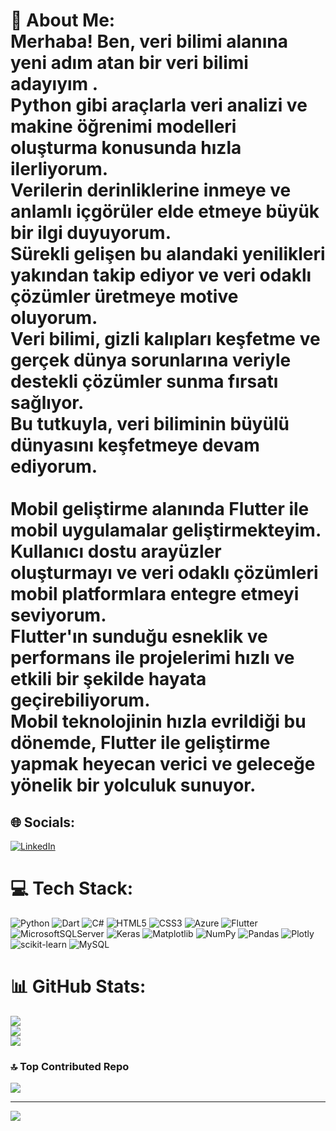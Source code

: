 # 💫 About Me:<br>Merhaba! Ben, veri bilimi alanına yeni adım atan bir veri bilimi adayıyım . <br>Python gibi araçlarla veri analizi ve makine öğrenimi modelleri oluşturma konusunda hızla ilerliyorum. <br>Verilerin derinliklerine inmeye ve anlamlı içgörüler elde etmeye büyük bir ilgi duyuyorum. <br>Sürekli gelişen bu alandaki yenilikleri yakından takip ediyor ve veri odaklı çözümler üretmeye motive oluyorum. <br>Veri bilimi, gizli kalıpları keşfetme ve gerçek dünya sorunlarına veriyle destekli çözümler sunma fırsatı sağlıyor. <br>Bu tutkuyla, veri biliminin büyülü dünyasını keşfetmeye devam ediyorum.<br><br>Mobil geliştirme alanında  Flutter ile mobil uygulamalar geliştirmekteyim. <br>Kullanıcı dostu arayüzler oluşturmayı ve veri odaklı çözümleri mobil platformlara entegre etmeyi seviyorum. <br>Flutter'ın sunduğu esneklik ve performans ile projelerimi hızlı ve etkili bir şekilde hayata geçirebiliyorum. <br>Mobil teknolojinin hızla evrildiği bu dönemde, Flutter ile geliştirme yapmak heyecan verici ve geleceğe yönelik bir yolculuk sunuyor.


## 🌐 Socials:
[![LinkedIn](https://img.shields.io/badge/LinkedIn-%230077B5.svg?logo=linkedin&logoColor=white)](https://linkedin.com/in/[![LinkedIn](https://img.shields.io/badge/LinkedIn-%230077B5.svg?logo=linkedin&logoColor=white)](https://linkedin.com/in/https://www.linkedin.com/in/talha-pamukcu-9aa66b251/) ) 

# 💻 Tech Stack:
![Python](https://img.shields.io/badge/python-3670A0?style=flat&logo=python&logoColor=ffdd54) ![Dart](https://img.shields.io/badge/dart-%230175C2.svg?style=flat&logo=dart&logoColor=white) ![C#](https://img.shields.io/badge/c%23-%23239120.svg?style=flat&logo=csharp&logoColor=white) ![HTML5](https://img.shields.io/badge/html5-%23E34F26.svg?style=flat&logo=html5&logoColor=white) ![CSS3](https://img.shields.io/badge/css3-%231572B6.svg?style=flat&logo=css3&logoColor=white) ![Azure](https://img.shields.io/badge/azure-%230072C6.svg?style=flat&logo=microsoftazure&logoColor=white) ![Flutter](https://img.shields.io/badge/Flutter-%2302569B.svg?style=flat&logo=Flutter&logoColor=white) ![MicrosoftSQLServer](https://img.shields.io/badge/Microsoft%20SQL%20Server-CC2927?style=flat&logo=microsoft%20sql%20server&logoColor=white) ![Keras](https://img.shields.io/badge/Keras-%23D00000.svg?style=flat&logo=Keras&logoColor=white) ![Matplotlib](https://img.shields.io/badge/Matplotlib-%23ffffff.svg?style=flat&logo=Matplotlib&logoColor=black) ![NumPy](https://img.shields.io/badge/numpy-%23013243.svg?style=flat&logo=numpy&logoColor=white) ![Pandas](https://img.shields.io/badge/pandas-%23150458.svg?style=flat&logo=pandas&logoColor=white) ![Plotly](https://img.shields.io/badge/Plotly-%233F4F75.svg?style=flat&logo=plotly&logoColor=white) ![scikit-learn](https://img.shields.io/badge/scikit--learn-%23F7931E.svg?style=flat&logo=scikit-learn&logoColor=white) ![MySQL](https://img.shields.io/badge/mysql-%2300000f.svg?style=flat&logo=mysql&logoColor=white)
# 📊 GitHub Stats:
![](https://github-readme-stats.vercel.app/api?username=PMKC3234&theme=radical&hide_border=false&include_all_commits=false&count_private=false)<br/>
![](https://github-readme-streak-stats.herokuapp.com/?user=PMKC3234&theme=radical&hide_border=false)<br/>
![](https://github-readme-stats.vercel.app/api/top-langs/?username=PMKC3234&theme=radical&hide_border=false&include_all_commits=false&count_private=false&layout=compact)

### 🔝 Top Contributed Repo
![](https://github-contributor-stats.vercel.app/api?username=PMKC3234&limit=5&theme=radical&combine_all_yearly_contributions=true)

---
[![](https://visitcount.itsvg.in/api?id=PMKC3234&icon=5&color=0)](https://visitcount.itsvg.in)

<!-- Proudly created with GPRM ( https://gprm.itsvg.in ) -->
